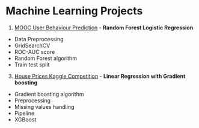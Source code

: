# Machine Learning Projects

1) [MOOC User Behaviour Prediction](/MOOC_students_prediction/README.md) - __Random Forest Logistic Regression__
 - Data Preprocessing
 - GridSearchCV
 - ROC-AUC score
 - Random Forest algorithm
 - Train test split
3) [House Prices Kaggle Competition](house_prices_competition/house_prices_competition.ipynb) - __Linear Regression with Gradient boosting__
 - Gradient boosting algorithm
 - Preprocessing
 - Missing values handling
 - Pipeline
 - XGBoost
